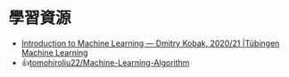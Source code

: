 # 學習資源
- [ Introduction to Machine Learning — Dmitry Kobak, 2020/21 |Tübingen Machine Learning](https://www.youtube.com/playlist?list=PL05umP7R6ij35ShKLDqccJSDntugY4FQT)
- 👍[tomohiroliu22/Machine-Learning-Algorithm](https://github.com/tomohiroliu22/Machine-Learning-Algorithm)
